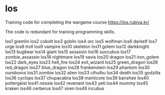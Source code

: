 # los

Training code for completing the wargame course https://los.rubiya.kr/

The code is redundant for training programming skills.

los1 gremlin
los2 cobolt
los3 goblin
los4 orc
los5 wolfman
los6 darkelf
los7 orge
los8 troll
los9 vampire
los10 skeleton
los11 golem
los12 darkknight
los13 bugbear
los14 giant
los15 assassin
los16 succubus
los17 zombie_assassin
los18 nightmare
los19 xavis
los20 dragon
los21 iron_golem
los22 dark_eyes
los23 hell_fire
los24 evil_wizard
los25 green_dragon
los26 red_dragon
los27 blue_dragon
los28 frankenstein
los29 phantom
los30 ouroboros
los31 zombie
los32 alien
los33 cthulhu
los34 death
los35 godzilla
los36 cyclops
los37 chupacabra
los38 manticore
los39 banshee
los40 poltergeist
los41 nessie
los42 revenant
los43 yeti
los44 mummy
los45 kraken
los46 cerberus
los47 siren
los48 incubus